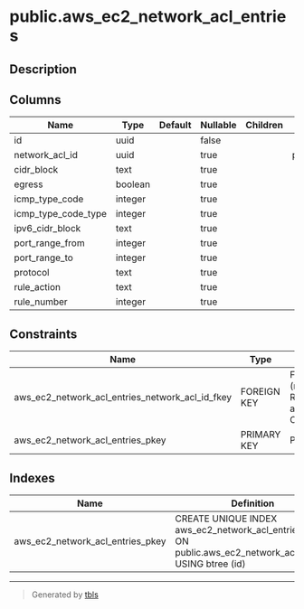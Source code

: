 # public.aws_ec2_network_acl_entries

## Description

## Columns

| Name | Type | Default | Nullable | Children | Parents | Comment |
| ---- | ---- | ------- | -------- | -------- | ------- | ------- |
| id | uuid |  | false |  |  |  |
| network_acl_id | uuid |  | true |  | [public.aws_ec2_network_acls](public.aws_ec2_network_acls.md) |  |
| cidr_block | text |  | true |  |  |  |
| egress | boolean |  | true |  |  |  |
| icmp_type_code | integer |  | true |  |  |  |
| icmp_type_code_type | integer |  | true |  |  |  |
| ipv6_cidr_block | text |  | true |  |  |  |
| port_range_from | integer |  | true |  |  |  |
| port_range_to | integer |  | true |  |  |  |
| protocol | text |  | true |  |  |  |
| rule_action | text |  | true |  |  |  |
| rule_number | integer |  | true |  |  |  |

## Constraints

| Name | Type | Definition |
| ---- | ---- | ---------- |
| aws_ec2_network_acl_entries_network_acl_id_fkey | FOREIGN KEY | FOREIGN KEY (network_acl_id) REFERENCES aws_ec2_network_acls(id) ON DELETE CASCADE |
| aws_ec2_network_acl_entries_pkey | PRIMARY KEY | PRIMARY KEY (id) |

## Indexes

| Name | Definition |
| ---- | ---------- |
| aws_ec2_network_acl_entries_pkey | CREATE UNIQUE INDEX aws_ec2_network_acl_entries_pkey ON public.aws_ec2_network_acl_entries USING btree (id) |

---

> Generated by [tbls](https://github.com/k1LoW/tbls)
